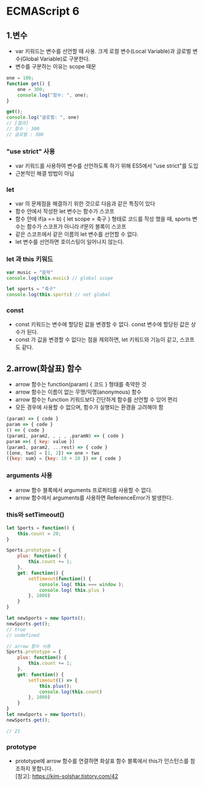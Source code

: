 # ECMAScript 6

## 1.변수
* var 키워드는 변수를 선언할 때 사용. 크게 로컬 변수(Local Variable)과 글로벌 변수(Global Variable)로 구분한다.
* 변수를 구분하는 이유는 scope 때문
```javascript
one = 100;
function get() {
    one = 300;
    console.log("함수: ", one);
}

get();
console.log("글로벌: ", one)
// [결과]
// 함수 : 300
// 글로벌 : 300
```

### "use strict" 사용
* var 키워드를 사용하여 변수를 선언하도록 하기 위해  ES5에서 "use strict"를 도입
* 근본적인 해결 방법이 아닙

### let
* var 의 문제점을 해결하기 위한 것으로 다음과 같은 특징이 있다
* 함수 안에서 작성한 let 변수는 함수가 스코프
* 함수 안에 if(a == b) { let scope = 축구 } 형태로 코드를 작성 했을 때, sports 변수는 함수가 스코프가 아니라 if문의 블록이 스코프
* 같은 스코프에서 같은 이름의 let 변수를 선언할 수 없다.
* let 변수를 선언하면 호이스팅이 일어나지 않는다.


### let 과 this 키워드
```javascript
var music = "음악"
console.log(this.music) // global scope

let sports = "축구"
console.log(this.sports) // not global

```

### const
* const 키워드는 변수에 할당된 값을 변경할 수 없다. const 변수에 할당된 값은 상수가 된다.
* const 가 값을 변경할 수 없다는 점을 제외하면, let 키워드와 기능이 같고, 스코프도 같다.

## 2.arrow(화살표) 함수
* arrow 함수는 function(param) { 코드 } 형태를 축약한 것
* arrow 함수는 이름이 없는 무명/익명(anonymous) 함수
* arrow 함수는 function 키워드보다 간단하게 함수를 선언할 수 있어 편리
* 모든 경우에 사용할 수 없으며, 함수가 실행되는 환경을 고려해야 함

```javascript
(param) => { code }
param => { code }
() => { code }
(param1, param2, , , , ,paramN) => { code }
param =>( { key: value })
(param1, param2, ...rest) => { code }
([one, two] = [1, 2]) => one + two
({key: sum} = {key: 10 + 20 }) => { code }
```
### arguments 사용
* arrow 함수 블록에서 arguments 프로퍼티를 사용할 수 없다.
* arrow 함수에서 arguments를 사용하면 ReferenceError가 발생한다.

### this와 setTimeout()
```javascript
let Sports = function() {
    this.count = 20;
}

Sports.prototype = {
    plus: function() {
        this.count += 1;
    },
    get: function() {
        setTimeout(function() {
            console.log( this === window );
            console.log( this.plus )
        }, 1000)
    }
}

let newSports = new Sports();
newSports.get();
// true
// undefined

// arrow 함수 사용
Sports.prototype = {
    plus: function() {
        this.count += 1;
    },
    get: function() {
        setTimeout(() => {
            this.plus();
            console.log(this.count)
        }, 1000)
    }
}
let newSports = new Sports();
newSports.get();

// 21
```

### prototype
* prototype에 arrow 함수를 연결하면 화살표 함수 블록에서 this가 인스턴스를 참조하지 못합니다.
<br/>[참고]: https://kim-solshar.tistory.com/42
